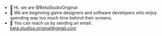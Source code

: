 - 👋 Hi, we are @BetaStudioOriginal
- 👾 We are beginning game designers and software developers who enjoy spending way too much time behind their screens.
- 📩 You can reach us by sending an email: beta.studios.original@gmail.com

<!---
BetaStudioOriginal/BetaStudioOriginal is a ✨ special ✨ repository because its `README.md` (this file) appears on your GitHub profile.
You can click the Preview link to take a look at your changes.
--->

